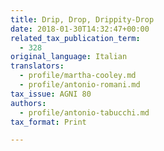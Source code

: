 ```yaml
---
title: Drip, Drop, Drippity-Drop
date: 2018-01-30T14:32:47+00:00
related_tax_publication_term:
  - 328
original_language: Italian
translators:
  - profile/martha-cooley.md
  - profile/antonio-romani.md
tax_issue: AGNI 80
authors:
  - profile/antonio-tabucchi.md
tax_format: Print

---
```

